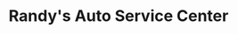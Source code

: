 ---
title: "Randy's Auto Service Center"
url: /white-river-junction/randys-auto-service-center/
shop: Autowerkstatt
---